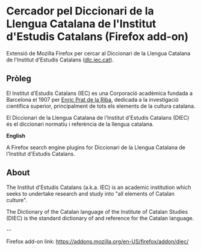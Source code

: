 # Cercador pel Diccionari de la Llengua Catalana de l'Institut d'Estudis Catalans (Firefox add-on)
Extensió de Mozilla Firefox per cercar al Diccionari de la Llengua Catalana de l'Institut d'Estudis Catalans ([dlc.iec.cat](https://dlc.iec.cat/)).

## Pròleg
El Institut d’Estudis Catalans (IEC) es una Corporació acadèmica fundada a Barcelona el 1907 per [Enric Prat de la Riba](https://ca.wikipedia.org/wiki/Enric_Prat_de_la_Riba_i_Sarr%C3%A0), dedicada a la investigació científica superior, principalment de tots els elements de la cultura catalana.

El Diccionari de la Llengua Catalana de l'Institut d'Estudis Catalans (DIEC) és el diccionari normatiu i referència de la llengua catalana.


__English__

A Firefox search engine plugins for Diccionari de la Llengua Catalana de l'Institut d'Estudis Catalans.

## About
The Institut d'Estudis Catalans (a.k.a. IEC) is an academic institution which seeks to undertake research and study into "all elements of Catalan culture".

The Dictionary of the Catalan language of the Institute of Catalan Studies (DIEC) is the standard dictionary of and reference for the Catalan language.

--

Firefox add-on link: https://addons.mozilla.org/en-US/firefox/addon/diec/
